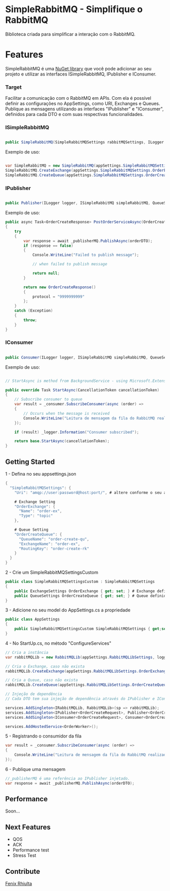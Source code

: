 # SimpleRabbitMQ - Simplifique o RabbitMQ

Biblioteca criada para simplificar a interação com o RabbitMQ.

# Features

SimpleRabbitMQ é uma [NuGet library](https://www.nuget.org/packages/SimpleRabbitMQ) que você pode adicionar ao seu projeto e utilizar as interfaces ISimpleRabbitMQ, IPublisher e IConsumer.

### Target

Facilitar a comunicação com o RabbitMQ em APIs. Com ela é possível definir as configurações no AppSettings, como URI, Exchanges e Queues. Publique as mensagens utilizando as interfaces "IPublisher" e "IConsumer", definidos para cada DTO e com suas respectivas funcionalidades.

### ISimpleRabbitMQ

```csharp

public SimpleRabbitMQ(SimpleRabbitMQSettings rabbitMQSettings, ILogger logger)

```

Exemplo de uso:

```csharp

var SimpleRabbitMQ = new SimpleRabbitMQ(appSettings.SimpleRabbitMQSettings, logger);
SimpleRabbitMQ.CreateExchange(appSettings.SimpleRabbitMQSettings.OrderExchange);
SimpleRabbitMQ.CreateQueue(appSettings.SimpleRabbitMQSettings.OrderCreateQueue);

```

### IPublisher

```csharp

public Publisher(ILogger logger, ISimpleRabbitMQ simpleRabbitMQ, QueueSettings queue)

```

Exemplo de uso:

```csharp
public async Task<OrderCreateResponse> PostOrderServiceAsync(OrderCreateRequest orderDTO)
{
    try
    {
        var response = await _publisherMQ.PublishAsync(orderDTO);
        if (response == false)
        {
            Console.WriteLine("Failed to publish message");

            // when failed to publish message

            return null;
        }

        return new OrderCreateResponse()
        {
            protocol = "9999999999"
        };
    }
    catch (Exception)
    {
        throw;
    }
}

```

### IConsumer

```csharp

public Consumer(ILogger logger, ISimpleRabbitMQ simpleRabbitMQ, QueueSettings queue)

```

Exemplo de uso:

```csharp

// StartAsync is method from BackgroundService - using Microsoft.Extensions.Hosting;

public override Task StartAsync(CancellationToken cancellationToken)
{
    // Subscribe consumer to queue
    var result = _consumer.SubscribeConsumer(async (order) =>
    {
        // Occurs when the message is received
        Console.WriteLine("Leitura de mensagem da fila do RabbitMQ realizada com sucesso!");
    });

    if (result) _logger.Information("Consumer subscribed");

    return base.StartAsync(cancellationToken);
}
```

## Getting Started

1 - Defina no seu appsettings.json

```csharp
{
  "SimpleRabbitMQSettings": {
    "Uri": "amqp://user:password@host:port/", # altere conforme o seu ambiente

    # Exchange Setting
    "OrderExchange": {
      "Name": "order-ex",
      "Type": "topic"
    },

    # Queue Setting
    "OrderCreateQueue": {
      "QueueName": "order-create-qu",
      "ExchangeName": "order-ex",
      "RoutingKey": "order-create-rk"
    }
  }
}
```

2 - Crie um SimpleRabbitMQSettingsCustom

```csharp
public class SimpleRabbitMQSettingsCustom : SimpleRabbitMQSettings
{
    public ExchangeSettings OrderExchange { get; set; } # Exchange definida em appsettings
    public QueueSettings OrderCreateQueue { get; set; } # Queue definida em appsettings
}
```

3 - Adicione no seu model do AppSettings.cs a propriedade

```csharp
public class AppSettings
{
    public SimpleRabbitMQSettingsCustom SimpleRabbitMQSettings { get;set;}
}
```

4 - No StartUp.cs, no método "ConfigureServices"

```csharp
// Cria a instância
var rabbitMQLib = new RabbitMQLib(appSettings.RabbitMQLibSettings, logger);

// Cria o Exchange, caso não exista
rabbitMQLib.CreateExchange(appSettings.RabbitMQLibSettings.OrderExchange);

// Cria a Queue, caso não exista
rabbitMQLib.CreateQueue(appSettings.RabbitMQLibSettings.OrderCreateQueue);

// Injeção de dependência
// Cada DTO tem sua injeção de dependência através do IPublisher e IConsumer

services.AddSingleton<IRabbitMQLib, RabbitMQLib>(sp => rabbitMQLib);
services.AddSingleton<IPublisher<OrderCreateRequest>, Publisher<OrderCreateRequest>>(sp => new Publisher<OrderCreateRequest>(logger, rabbitMQLib, appSettings.RabbitMQLibSettings.OrderCreateQueue));
services.AddSingleton<IConsumer<OrderCreateRequest>, Consumer<OrderCreateRequest>>(sp => new Consumer<OrderCreateRequest>(logger, rabbitMQLib, appSettings.RabbitMQLibSettings.OrderCreateQueue));

services.AddHostedService<OrderWorker>();
```

5 - Registrando o consumidor da fila

```csharp
var result = _consumer.SubscribeConsumer(async (order) =>
{
    Console.WriteLine("Leitura de mensagem da fila do RabbitMQ realizada com sucesso!");
});

```

6 - Publique uma mensagem

```csharp
//_publisherMQ é uma referência ao IPublisher injetado.
var response = await _publisherMQ.PublishAsync(orderDTO);
```

## Performance

Soon...

## Next Features

- QOS
- ACK
- Performance test
- Stress Test

## Contribute

[Fenix Rhiulta](https://github.com/fenixrhiulta/)
